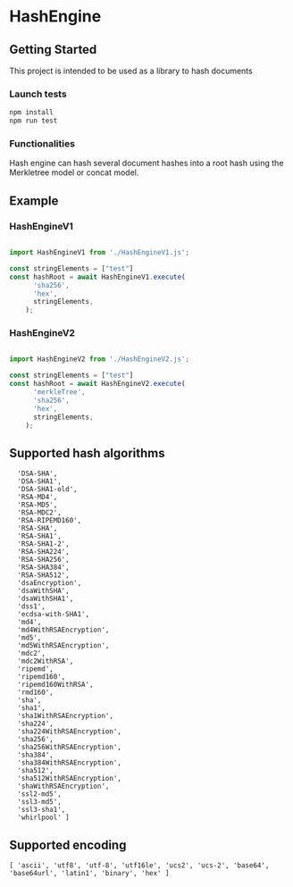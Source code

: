 # HashEngine

## Getting Started

This project is intended to be used as a library to hash documents

### Launch tests

```sh
npm install
npm run test
```

### Functionalities

Hash engine can hash several document hashes into a root hash using the Merkletree model or concat model.

## Example

### HashEngineV1

```typescript

import HashEngineV1 from './HashEngineV1.js';

const stringElements = ["test"]
const hashRoot = await HashEngineV1.execute(
      'sha256',
      'hex',
      stringElements,
    );
```

### HashEngineV2

```typescript

import HashEngineV2 from './HashEngineV2.js';

const stringElements = ["test"]
const hashRoot = await HashEngineV2.execute(
      'merkleTree',
      'sha256',
      'hex',
      stringElements,
    );
```

## Supported hash algorithms

```[ 'DSA',
  'DSA-SHA',
  'DSA-SHA1',
  'DSA-SHA1-old',
  'RSA-MD4',
  'RSA-MD5',
  'RSA-MDC2',
  'RSA-RIPEMD160',
  'RSA-SHA',
  'RSA-SHA1',
  'RSA-SHA1-2',
  'RSA-SHA224',
  'RSA-SHA256',
  'RSA-SHA384',
  'RSA-SHA512',
  'dsaEncryption',
  'dsaWithSHA',
  'dsaWithSHA1',
  'dss1',
  'ecdsa-with-SHA1',
  'md4',
  'md4WithRSAEncryption',
  'md5',
  'md5WithRSAEncryption',
  'mdc2',
  'mdc2WithRSA',
  'ripemd',
  'ripemd160',
  'ripemd160WithRSA',
  'rmd160',
  'sha',
  'sha1',
  'sha1WithRSAEncryption',
  'sha224',
  'sha224WithRSAEncryption',
  'sha256',
  'sha256WithRSAEncryption',
  'sha384',
  'sha384WithRSAEncryption',
  'sha512',
  'sha512WithRSAEncryption',
  'shaWithRSAEncryption',
  'ssl2-md5',
  'ssl3-md5',
  'ssl3-sha1',
  'whirlpool' ]
```

## Supported encoding

```[ 'ascii', 'utf8', 'utf-8', 'utf16le', 'ucs2', 'ucs-2', 'base64', 'base64url', 'latin1', 'binary', 'hex' ]```

